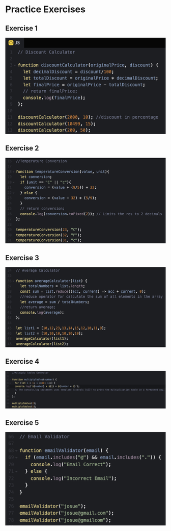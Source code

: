# Practice Exercises

## Exercise 1

<img src="documents/js-exercise1.png">

## Exercise 2

<img src="documents/js-exercise2.png">

## Exercise 3

<img src="documents/js-exercise3.png">

## Exercise 4

<img src="documents/js-exercise4.png">

## Exercise 5

<img src="documents/js-exercise5.png">